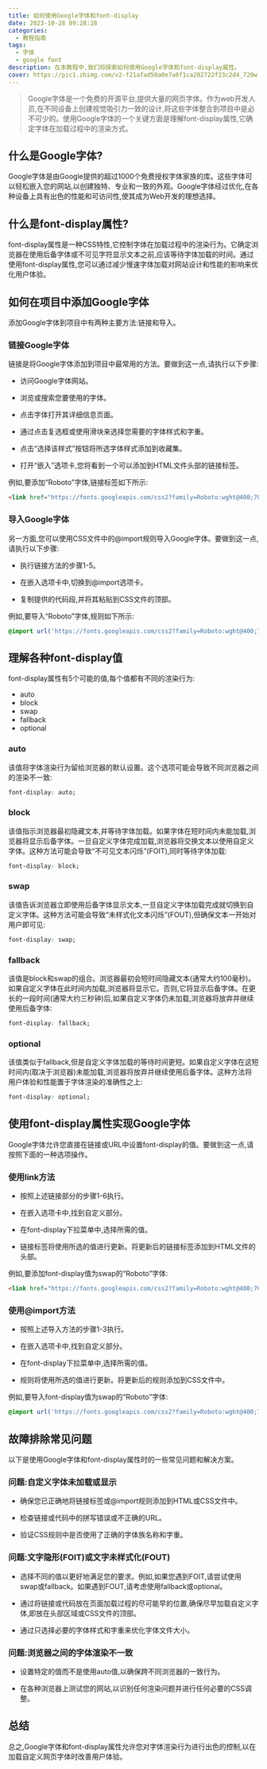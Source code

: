 ```yaml
---
title: 如何使用Google字体和font-display
date: 2023-10-28 09:28:28
categories:
  - 教程指南
tags:
  - 字体
  - google font
description: 在本教程中,我们将探索如何使用Google字体和font-display属性。
cover: https://pic1.zhimg.com/v2-f21afad50a0e7a6f1ca202722f23c2d4_720w.jpg?source=172ae18b
---
```


> Google字体是一个免费的开源平台,提供大量的网页字体。作为web开发人员,在不同设备上创建视觉吸引力一致的设计,将这些字体整合到项目中是必不可少的。使用Google字体的一个关键方面是理解font-display属性,它确定字体在加载过程中的渲染方式。

## 什么是Google字体?

Google字体是由Google提供的超过1000个免费授权字体家族的库。这些字体可以轻松嵌入您的网站,以创建独特、专业和一致的外观。Google字体经过优化,在各种设备上具有出色的性能和可访问性,使其成为Web开发的理想选择。

## 什么是font-display属性?

font-display属性是一种CSS特性,它控制字体在加载过程中的渲染行为。它确定浏览器在使用后备字体或不可见字符显示文本之前,应该等待字体加载的时间。通过使用font-display属性,您可以通过减少慢速字体加载对网站设计和性能的影响来优化用户体验。

## 如何在项目中添加Google字体 

添加Google字体到项目中有两种主要方法:链接和导入。

### 链接Google字体

链接是将Google字体添加到项目中最常用的方法。要做到这一点,请执行以下步骤:

- 访问Google字体网站。

- 浏览或搜索您要使用的字体。

- 点击字体打开其详细信息页面。

- 通过点击复选框或使用滑块来选择您需要的字体样式和字重。

- 点击“选择该样式”按钮将所选字体样式添加到收藏集。

- 打开“嵌入”选项卡,您将看到一个可以添加到HTML文件头部的链接标签。

例如,要添加“Roboto”字体,链接标签如下所示:

```html
<link href="https://fonts.googleapis.com/css2?family=Roboto:wght@400;700&display=swap" rel="stylesheet">
```

### 导入Google字体

另一方面,您可以使用CSS文件中的@import规则导入Google字体。要做到这一点,请执行以下步骤:

- 执行链接方法的步骤1-5。

- 在嵌入选项卡中,切换到@import选项卡。

- 复制提供的代码段,并将其粘贴到CSS文件的顶部。

例如,要导入“Roboto”字体,规则如下所示:

```css
@import url('https://fonts.googleapis.com/css2?family=Roboto:wght@400;700&display=swap');
```

## 理解各种font-display值

font-display属性有5个可能的值,每个值都有不同的渲染行为:

- auto
- block
- swap
- fallback
- optional

### auto

该值将字体渲染行为留给浏览器的默认设置。这个选项可能会导致不同浏览器之间的渲染不一致:

```css
font-display: auto;
```

### block 

该值指示浏览器最初隐藏文本,并等待字体加载。如果字体在短时间内未能加载,浏览器将显示后备字体。一旦自定义字体完成加载,浏览器将交换文本以使用自定义字体。这种方法可能会导致“不可见文本闪烁”(FOIT),同时等待字体加载:

```css
font-display: block;
```

### swap

该值告诉浏览器立即使用后备字体显示文本,一旦自定义字体加载完成就切换到自定义字体。这种方法可能会导致“未样式化文本闪烁”(FOUT),但确保文本一开始对用户即可见:

```css 
font-display: swap;
```

### fallback

该值是block和swap的组合。浏览器最初会短时间隐藏文本(通常大约100毫秒)。如果自定义字体在此时间内加载,浏览器将显示它。否则,它将显示后备字体。在更长的一段时间(通常大约三秒钟)后,如果自定义字体仍未加载,浏览器将放弃并继续使用后备字体:

```css
font-display: fallback;
```

### optional

该值类似于fallback,但是自定义字体加载的等待时间更短。如果自定义字体在这短时间内(取决于浏览器)未能加载,浏览器将放弃并继续使用后备字体。这种方法将用户体验和性能置于字体渲染的准确性之上:

```css
font-display: optional;
```

## 使用font-display属性实现Google字体

Google字体允许您直接在链接或URL中设置font-display的值。要做到这一点,请按照下面的一种选项操作。

### 使用link方法

- 按照上述链接部分的步骤1-6执行。

- 在嵌入选项卡中,找到自定义部分。

- 在font-display下拉菜单中,选择所需的值。

- 链接标签将使用所选的值进行更新。将更新后的链接标签添加到HTML文件的头部。

例如,要添加font-display值为swap的“Roboto”字体:

```html
<link href="https://fonts.googleapis.com/css2?family=Roboto:wght@400;700&display=swap" rel="stylesheet">
```

### 使用@import方法

- 按照上述导入方法的步骤1-3执行。

- 在嵌入选项卡中,找到自定义部分。 

- 在font-display下拉菜单中,选择所需的值。

- 规则将使用所选的值进行更新。将更新后的规则添加到CSS文件中。

例如,要导入font-display值为swap的“Roboto”字体:

```css
@import url('https://fonts.googleapis.com/css2?family=Roboto:wght@400;700&display=swap');
```

## 故障排除常见问题

以下是使用Google字体和font-display属性时的一些常见问题和解决方案。

### 问题:自定义字体未加载或显示

- 确保您已正确地将链接标签或@import规则添加到HTML或CSS文件中。

- 检查链接或代码中的拼写错误或不正确的URL。

- 验证CSS规则中是否使用了正确的字体族名称和字重。

### 问题:文字隐形(FOIT)或文字未样式化(FOUT)

- 选择不同的值以更好地满足您的要求。例如,如果您遇到FOIT,请尝试使用swap或fallback。如果遇到FOUT,请考虑使用fallback或optional。

- 通过将链接或代码放在页面加载过程的尽可能早的位置,确保尽早加载自定义字体,即放在头部区域或CSS文件的顶部。

- 通过只选择必要的字体样式和字重来优化字体文件大小。

### 问题:浏览器之间的字体渲染不一致

- 设置特定的值而不是使用auto值,以确保跨不同浏览器的一致行为。

- 在各种浏览器上测试您的网站,以识别任何渲染问题并进行任何必要的CSS调整。

## 总结

总之,Google字体和font-display属性允许您对字体渲染行为进行出色的控制,以在加载自定义网页字体时改善用户体验。